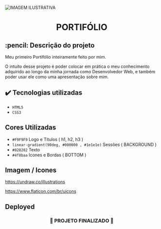 ![ IMAGEM ILUSTRATIVA ](https://user-images.githubusercontent.com/79709843/188765573-20c7f084-49aa-426e-9038-68afa73109c1.png)

<h1 align="center">
  PORTIFÓLIO 
</h1>

<h2>
  :pencil: Descrição do projeto
</h2>

<p>
Meu primeiro Portifólio inteiramente feito por mim.
  
O intuito desse projeto é poder colocar em prática o meu conhecimento adquirido ao longo da minha jornada como Desenvolvedor Web, e também poder usar ele como uma apresentação sobre mim.

</p>

## ✔️ Tecnologias utilizadas
- ``HTML5``
- ``CSS3``

## Cores Utilizadas
- ``#F9F9F9`` Logo e Titulos ( h1, h2, h3 )
- ``linear-gradient(90deg, #000000 , #1e1e1e)`` Sessões ( BACKGROUND )
- ``#828282`` Texto
- ``#4f8baa`` Icones e Bordas ( BOTTOM ) 

## Imagem / Icones

https://undraw.co/illustrations

https://www.flaticon.com/br/uicons

## Deployed

 

<h3 align="center">
  
  :construction: PROJETO FINALIZADO :construction:
  
</h3>
